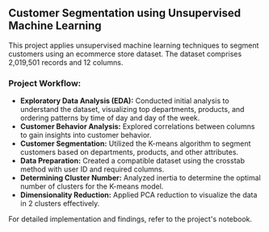 ## Customer Segmentation using Unsupervised Machine Learning

This project applies unsupervised machine learning techniques to segment customers using an ecommerce store dataset. The dataset comprises 2,019,501 records and 12 columns.

### Project Workflow:
- **Exploratory Data Analysis (EDA):** Conducted initial analysis to understand the dataset, visualizing top departments, products, and ordering patterns by time of day and day of the week.
- **Customer Behavior Analysis:** Explored correlations between columns to gain insights into customer behavior.
- **Customer Segmentation:** Utilized the K-means algorithm to segment customers based on departments, products, and other attributes.
- **Data Preparation:** Created a compatible dataset using the crosstab method with user ID and required columns.
- **Determining Cluster Number:** Analyzed inertia to determine the optimal number of clusters for the K-means model.
- **Dimensionality Reduction:** Applied PCA reduction to visualize the data in 2 clusters effectively.

For detailed implementation and findings, refer to the project's notebook.
